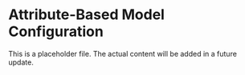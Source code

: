 # Attribute-Based Model Configuration

This is a placeholder file. The actual content will be added in a future update.
